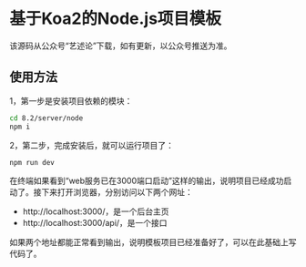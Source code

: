 # 基于Koa2的Node.js项目模板

该源码从公众号“艺述论”下载，如有更新，以公众号推送为准。

## 使用方法

1，第一步是安装项目依赖的模块：

```bash
cd 8.2/server/node
npm i
```

2，第二步，完成安装后，就可以运行项目了：

```bash
npm run dev
```

在终端如果看到“web服务已在3000端口启动”这样的输出，说明项目已经成功启动了。接下来打开浏览器，分别访问以下两个网址：

- http://localhost:3000/，是一个后台主页
- http://localhost:3000/api/，是一个接口

如果两个地址都能正常看到输出，说明模板项目已经准备好了，可以在此基础上写代码了。